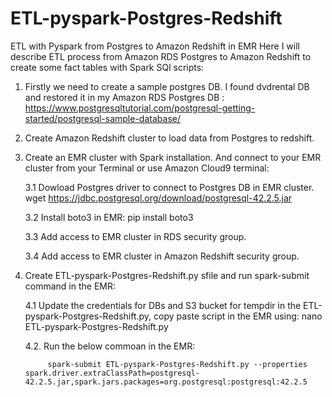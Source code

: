 # ETL-pyspark-Postgres-Redshift
ETL with Pyspark from Postgres to Amazon Redshift in EMR
Here I will describe ETL process from Amazon RDS Postgres to Amazon Redshift to create some fact tables with Spark SQl scripts: 


1. Firstly we need to create a sample postgres DB. I found dvdrental DB and restored it in my Amazon RDS Postgres DB : https://www.postgresqltutorial.com/postgresql-getting-started/postgresql-sample-database/


2. Create Amazon Redshift cluster to load data from Postgres to redshift. 


3. Create an EMR cluster with Spark installation. And connect to your EMR cluster from your Terminal or use Amazon Cloud9 terminal: 

      3.1 Dowload Postgres driver to connect to Postgres DB in EMR cluster. wget https://jdbc.postgresql.org/download/postgresql-42.2.5.jar 

      3.2 Install boto3 in EMR: pip install boto3

      3.3 Add access to EMR cluster in RDS security group.

      3.4 Add access to EMR cluster in Amazon Redshift security group.



4. Create ETL-pyspark-Postgres-Redshift.py sfile and run spark-submit command in the EMR:

      4.1  Update the credentials for DBs and S3 bucket for tempdir in the ETL-pyspark-Postgres-Redshift.py, copy paste script in the EMR using: 
           nano ETL-pyspark-Postgres-Redshift.py

      4.2. Run the below commoan in the EMR: 


            spark-submit ETL-pyspark-Postgres-Redshift.py --properties spark.driver.extraClassPath=postgresql-42.2.5.jar,spark.jars.packages=org.postgresql:postgresql:42.2.5
                        


